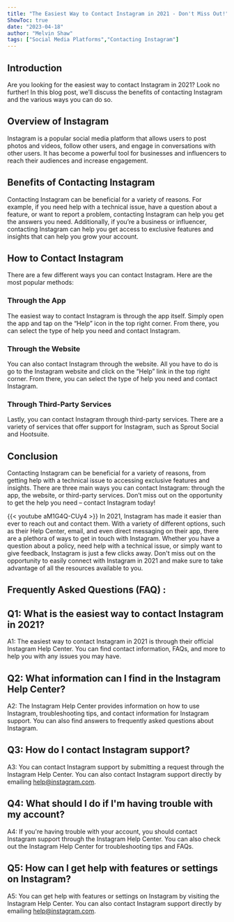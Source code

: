 ```yaml
---
title: "The Easiest Way to Contact Instagram in 2021 - Don't Miss Out!"
ShowToc: true 
date: "2023-04-18"
author: "Melvin Shaw" 
tags: ["Social Media Platforms","Contacting Instagram"]
---
```

## Introduction

Are you looking for the easiest way to contact Instagram in 2021? Look no further! In this blog post, we’ll discuss the benefits of contacting Instagram and the various ways you can do so. 

## Overview of Instagram

Instagram is a popular social media platform that allows users to post photos and videos, follow other users, and engage in conversations with other users. It has become a powerful tool for businesses and influencers to reach their audiences and increase engagement. 

## Benefits of Contacting Instagram

Contacting Instagram can be beneficial for a variety of reasons. For example, if you need help with a technical issue, have a question about a feature, or want to report a problem, contacting Instagram can help you get the answers you need. Additionally, if you’re a business or influencer, contacting Instagram can help you get access to exclusive features and insights that can help you grow your account. 

## How to Contact Instagram

There are a few different ways you can contact Instagram. Here are the most popular methods: 

### Through the App

The easiest way to contact Instagram is through the app itself. Simply open the app and tap on the “Help” icon in the top right corner. From there, you can select the type of help you need and contact Instagram. 

### Through the Website

You can also contact Instagram through the website. All you have to do is go to the Instagram website and click on the “Help” link in the top right corner. From there, you can select the type of help you need and contact Instagram. 

### Through Third-Party Services

Lastly, you can contact Instagram through third-party services. There are a variety of services that offer support for Instagram, such as Sprout Social and Hootsuite. 

## Conclusion

Contacting Instagram can be beneficial for a variety of reasons, from getting help with a technical issue to accessing exclusive features and insights. There are three main ways you can contact Instagram: through the app, the website, or third-party services. Don’t miss out on the opportunity to get the help you need – contact Instagram today!

{{< youtube aM1G4Q-CUy4 >}} 
In 2021, Instagram has made it easier than ever to reach out and contact them. With a variety of different options, such as their Help Center, email, and even direct messaging on their app, there are a plethora of ways to get in touch with Instagram. Whether you have a question about a policy, need help with a technical issue, or simply want to give feedback, Instagram is just a few clicks away. Don't miss out on the opportunity to easily connect with Instagram in 2021 and make sure to take advantage of all the resources available to you.

## Frequently Asked Questions (FAQ) :
## Q1: What is the easiest way to contact Instagram in 2021?
A1: The easiest way to contact Instagram in 2021 is through their official Instagram Help Center. You can find contact information, FAQs, and more to help you with any issues you may have.

## Q2: What information can I find in the Instagram Help Center?
A2: The Instagram Help Center provides information on how to use Instagram, troubleshooting tips, and contact information for Instagram support. You can also find answers to frequently asked questions about Instagram.

## Q3: How do I contact Instagram support?
A3: You can contact Instagram support by submitting a request through the Instagram Help Center. You can also contact Instagram support directly by emailing help@instagram.com.

## Q4: What should I do if I'm having trouble with my account?
A4: If you're having trouble with your account, you should contact Instagram support through the Instagram Help Center. You can also check out the Instagram Help Center for troubleshooting tips and FAQs.

## Q5: How can I get help with features or settings on Instagram?
A5: You can get help with features or settings on Instagram by visiting the Instagram Help Center. You can also contact Instagram support directly by emailing help@instagram.com.




